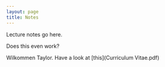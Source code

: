```yaml
---
layout: page
title: Notes
---
```

Lecture notes go here.

Does this even work?

Wilkommen Taylor. Have a look at [this](Curriculum Vitae.pdf)
